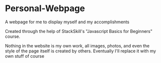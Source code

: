 # Personal-Webpage
A webpage for me to display myself and my accomplishments

Created through the help of StackSkill's "Javascript Basics for Beginners" course.

Nothing in the website is my own work, all images, photos, and even the style of the page itself is created by others.
Eventually I'll replace it with my own stuff of course
